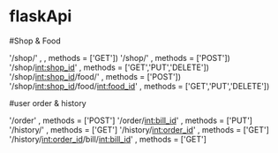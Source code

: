 # flaskApi

#Shop & Food 


'/shop/' ,  , methods = ['GET'])
'/shop/' ,  methods = ['POST'])
'/shop/<int:shop_id>' , methods = ['GET','PUT','DELETE'])
'/shop/<int:shop_id>/food/'  , methods = ['POST'])
'/shop/<int:shop_id>/food/<int:food_id>' , methods = ['GET','PUT','DELETE'])

#user order & history

'/order'  , methods = ['POST']
'/order/<int:bill_id>'  , methods = ['PUT']
'/history/'  , methods = ['GET']
'/history/<int:order_id>' , methods = ['GET']
'/history/<int:order_id>/bill/<int:bill_id>'  , methods = ['GET']
